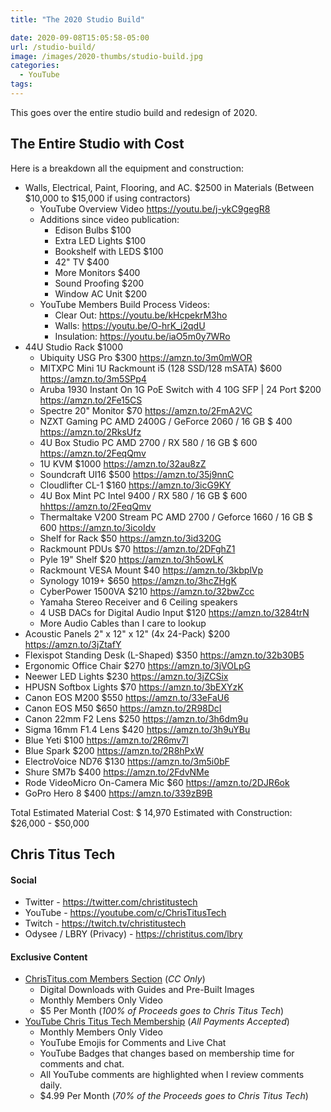 ```yaml
---
title: "The 2020 Studio Build"

date: 2020-09-08T15:05:58-05:00
url: /studio-build/
image: /images/2020-thumbs/studio-build.jpg
categories:
  - YouTube
tags:
---
```

This goes over the entire studio build and redesign of 2020. 
<!--more-->

## The Entire Studio with Cost

Here is a breakdown all the equipment and construction:
- Walls, Electrical, Paint, Flooring, and AC. $2500 in Materials (Between $10,000 to $15,000 if using contractors)
  - YouTube Overview Video <https://youtu.be/j-ykC9gegR8>
  - Additions since video publication:
    - Edison Bulbs $100
    - Extra LED Lights $100
    - Bookshelf with LEDS $100
    - 42" TV $400
    - More Monitors $400
    - Sound Proofing $200
    - Window AC Unit $200
  - YouTube Members Build Process Videos:
    - Clear Out: <https://youtu.be/kHcpekrM3ho>
    - Walls: <https://youtu.be/O-hrK_i2qdU>
    - Insulation: <https://youtu.be/iaO5m0y7WRo>
- 44U Studio Rack $1000
  - Ubiquity USG Pro $300 <https://amzn.to/3m0mWOR>
  - MITXPC Mini 1U Rackmount i5 (128 SSD/128 mSATA) $600 <https://amzn.to/3m5SPp4>
  - Aruba 1930 Instant On 1G PoE Switch with 4 10G SFP | 24 Port $200 <https://amzn.to/2Fe15CS>
  - Spectre 20" Monitor $70 <https://amzn.to/2FmA2VC>
  - NZXT Gaming PC AMD 2400G / GeForce 2060 / 16 GB $ 400 <https://amzn.to/2RksUfz>
  - 4U Box Studio PC AMD 2700 / RX 580 / 16 GB $ 600 <https://amzn.to/2FeqQmv>
  - 1U KVM $1000 <https://amzn.to/32au8zZ>
  - Soundcraft UI16 $500 <https://amzn.to/35j9nnC>
  - Cloudlifter CL-1 $160 <https://amzn.to/3icG9KY>
  - 4U Box Mint PC Intel 9400 / RX 580 / 16 GB $ 600 <hhttps://amzn.to/2FeqQmv>
  - Thermaltake V200 Stream PC AMD 2700 / Geforce 1660 / 16 GB $ 600 <https://amzn.to/3icoIdv>
  - Shelf for Rack $50 <https://amzn.to/3id320G>
  - Rackmount PDUs $70 <https://amzn.to/2DFghZ1>
  - Pyle 19" Shelf $20 <https://amzn.to/3h5owLK>
  - Rackmount VESA Mount $40 <https://amzn.to/3kbplVp>
  - Synology 1019+ $650 <https://amzn.to/3hcZHgK>
  - CyberPower 1500VA $210 <https://amzn.to/32bwZcc>
  - Yamaha Stereo Receiver and 6 Ceiling speakers
  - 4 USB DACs for Digital Audio Input $120 <https://amzn.to/3284trN>
  - More Audio Cables than I care to lookup 
- Acoustic Panels 2" x 12" x 12" (4x 24-Pack) $200 <https://amzn.to/3jZtafY>
- Flexispot Standing Desk (L-Shaped) $350 <https://amzn.to/32b30B5>
- Ergonomic Office Chair $270 <https://amzn.to/3jVOLpG>
- Neewer LED Lights $230 <https://amzn.to/3jZCSix>
- HPUSN Softbox Lights $70 <https://amzn.to/3bEXYzK>
- Canon EOS M200 $550 <https://amzn.to/33eFaU6>
- Canon EOS M50 $650 <https://amzn.to/2R98DcI>
- Canon 22mm F2 Lens $250 <https://amzn.to/3h6dm9u>
- Sigma 16mm F1.4 Lens $420 <https://amzn.to/3h9uYBu>
- Blue Yeti $100 <https://amzn.to/2R6mv7l>
- Blue Spark $200 <https://amzn.to/2R8hPxW>
- ElectroVoice ND76 $130 <https://amzn.to/3m5i0bF>
- Shure SM7b $400 <https://amzn.to/2FdvNMe>
- Rode VideoMicro On-Camera Mic $60 <https://amzn.to/2DJR6ok>
- GoPro Hero 8 $400 <https://amzn.to/339zB9B>

Total Estimated Material Cost: $ 14,970
Estimated with Construction: $26,000 - $50,000

## Chris Titus Tech

#### Social

- Twitter - <https://twitter.com/christitustech>
- YouTube - <https://youtube.com/c/ChrisTitusTech>
- Twitch - <https://twitch.tv/christitustech>
- Odysee / LBRY (Privacy) - <https://christitus.com/lbry>

#### Exclusive Content

- [ChrisTitus.com Members Section][1] (_CC Only_)
  - Digital Downloads with Guides and Pre-Built Images
  - Monthly Members Only Video
  - $5 Per Month (_100% of Proceeds goes to Chris Titus Tech_)
- [YouTube Chris Titus Tech Membership][2] (_All Payments Accepted_)
  - Monthly Members Only Video
  - YouTube Emojis for Comments and Live Chat
  - YouTube Badges that changes based on membership time for comments and chat.
  - All YouTube comments are highlighted when I review comments daily. 
  - $4.99 Per Month (_70% of the Proceeds goes to Chris Titus Tech_)

 [1]: https://portal.christitus.com
 [2]: https://christitus.com/join